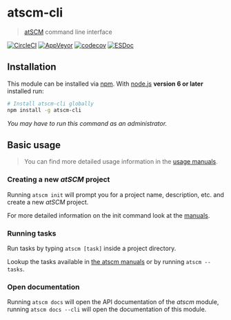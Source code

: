 # atscm-cli

> [atSCM](https://github.com/atSCM/atscm) command line interface

[![CircleCI](https://circleci.com/gh/atSCM/atscm-cli.svg?style=shield)](https://circleci.com/gh/atSCM/atscm-cli)
[![AppVeyor](https://ci.appveyor.com/api/projects/status/m7dy3spqfg4b2d9f?svg=true&pendingText=windows%20tests%20pending&passingText=windows%20tests%20passing&failingText=windows%20tests%20failing)](https://ci.appveyor.com/project/LukasHechenberger/atscm-cli)
[![codecov](https://codecov.io/gh/atSCM/atscm-cli/branch/master/graph/badge.svg)](https://codecov.io/gh/atSCM/atscm-cli)
[![ESDoc](https://atscm.github.io/atscm-cli/badge.svg)](https://atscm.github.io/atscm-cli)

## Installation

This module can be installed via [npm](https://www.npmjs.com). With [node.js](https://nodejs.org/en/) **version 6 or later** installed run:

```bash
# Install atscm-cli globally
npm install -g atscm-cli
```

*You may have to run this command as an administrator.*

## Basic usage

> You can find more detailed usage information in the [usage manuals](https://atscm.github.ioatscm-cli/manual/usage/CLI.html).

### Creating a new *atSCM* project

Running `atscm init` will prompt you for a project name, description, etc. and create a new *atSCM* project.

For more detailed information on the init command look at the [manuals](https://atscm.github.io/atscm-cli/manual/index.html).

### Running tasks

Run tasks by typing `atscm [task]` inside a project directory.

Lookup the tasks available in [the atscm manuals](https://atscm.github.io/atscm/manual/index.html) or by running `atscm --tasks`.

### Open documentation

Running `atscm docs` will open the API documentation of the *atscm* module, running `atscm docs --cli` will open the documentation of this module.

